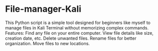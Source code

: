 # File-manager-Kali
This Python script is a simple tool designed for beginners like myself to manage files in Kali Terminal without memorizing complex commands.  Features:  Find any file on your entire computer. View file details like size, creation date, etc. Delete unwanted files. Rename files for better organization. Move files to new locations. 
